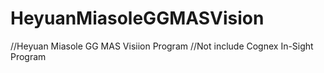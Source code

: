 # HeyuanMiasoleGGMASVision
//Heyuan Miasole GG MAS Visiion Program
//Not include Cognex In-Sight Program
